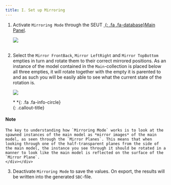```yaml
---
title: I. Set up Mirroring
---
```

1. Activate `Mirroring Mode` through the SEUT [*&nbsp;*{: .fa .fa-database}Main Panel](/modding-reference/reference/tools/3d-modelling/seut/main-panel#mirroring-mode).

    ![](/modding-reference/assets/images/tutorials/seut/mirroring_setup.png)
<br><br/>

2. Select the `Mirror FrontBack`, `Mirror LeftRight` and `Mirror TopBottom` empties in turn and rotate them to their correct mirrored positions. As an instance of the model contained in the `Main`-collection is placed below all three empties, it will rotate together with the empty it is parented to and as such you will be easily able to see what the current state of the rotation is.

    ![](/modding-reference/assets/images/tutorials/seut/mirroring_rotate.png)

    <div class="callout-block callout-info"><div class="icon-holder">*&nbsp;*{: .fa .fa-info-circle}
    </div><div class="content">
    {: .callout-title}
#### Note
    The key to understanding how `Mirroring Mode` works is to look at the spawned instances of the main model as *mirror images* of the main model, as seen through the `Mirror Planes`. This means that when looking through one of the half-transparent planes from the side of the main model, the instance you see through it should be rotated in a manner to look like the main model is reflected on the surface of the `Mirror Plane`.
    </div></div>

3. Deactivate `Mirroring Mode` to save the values. On export, the results will be written into the generated `SBC`-file.
    
<br><br/>